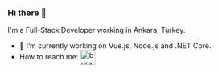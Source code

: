 ### Hi there 👋

I'm a Full-Stack Developer working in Ankara, Turkey.

- 🔭 I’m currently working on Vue.js, Node.js and .NET Core. 
- How to reach me: <a href="https://www.linkedin.com/in/burak-%C5%9Fen-38a009126/" target="blank"><img align="center" src="https://velanovascular.com/wp-content/uploads/2020/06/LinkedIn.png" alt="buraksen" height="30" width="30" /></a>
<!--
**buraksenb/buraksenb** is a ✨ _special_ ✨ repository because its `README.md` (this file) appears on your GitHub profile.

Here are some ideas to get you started:


- 🌱 I’m currently learning ...
- 👯 I’m looking to collaborate on ...
- 🤔 I’m looking for help with ...
- 💬 Ask me about ...
- 📫 How to reach me: ...
- 😄 Pronouns: ...
- ⚡ Fun fact: ...
-->
